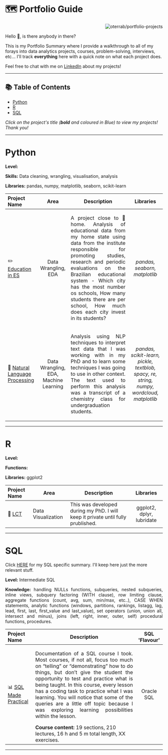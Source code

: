 # 🗺 Portfolio Guide

<p align="right"> <img src="https://komarev.com/ghpvc/?username=oterrab&label=Portfolio%20views&color=0e75b6&style=for-the-badge" alt="oterrab/portfolio-projects" /> </p>


Hello 👋, is there anybody in there?

This is my Portfolio Summary where I provide a walkthrough to all of my forays into data analytics projects, courses, problem-solving, interviews, etc... I'll track **everything** here with a quick note on what each project does.

Feel free to chat with me on [LinkedIn](https://www.linkedin.com/in/lucaspassosbarreto/) about my projects!

***

## 📚 Table of Contents

- [Python](#python)
- [R](#r)
- [SQL](#sql)

_Click on the project's title (**bold** and coloured in Blue) to view my projects! Thank you!_

***

# Python

**Level:**

**Skills:** Data cleaning, wrangling, visualisation, analysis

**Libraries:** pandas, numpy, matplotlib, seaborn, scikit-learn

| Project Name | Area | Description | Libraries | 
|:---|:--:|----|:--:|
| :pencil2: [Education in ES](https://github.com/oterrab/portfolio-projects/tree/main/python/educacao-es) |   Data Wrangling, <br /> EDA | <p align="justify"> A project close to 🏡 home. Analysis of educational data from my home state using data from the institute responsible for promoting studies, research and periodic evaluations on the Brazilian educational system - Which city has the most number os schools, How many students there are per school, How much does each city invest in its students? </p> | _pandas, seaborn, matplotlib_ |
| 📑 [Natural Language Processing](https://github.com/oterrab/portfolio-projects/tree/main/python/nlp-learning) |  Data Wrangling, EDA, <br /> Machine Learning | <p align="justify"> Analysis using NLP techniques to interpret text data that I was working with in my PhD and to learn some techniques I was going to use in other context. The text used to perform this analysis was a transcript of a chemistry class for undergraduation students. </p> | _pandas, scikit-learn, pickle, textblob, spacy, re, string, numpy, wordcloud, matplotlib_ |

***

# R

**Level:**

**Functions:**

**Libraries:** ggplot2

| Project Name | Area | Description | Libraries | 
|:---|----|----|:--:|
| 🌊 [LCT](https://github.com/oterrab/LCT-dev) |  Data Visualization | This was developed during my PhD. I will keep it private until fully prublished. | ggplot2, dplyr, lubridate |


***

# SQL

Click [HERE](https://github.com/oterrab/portfolio-projects/tree/main/sql) for my SQL specific summary. I'll keep here just the more relevant stuff.

**Level:** Intermediate SQL

<p align="justify"> <strong>Knowledge:</strong> handling NULLs functions, subqueries, nested subqueries, inline views, subquery factoring (WITH clause), row limiting clause, aggregate functions (count, avg, sum, min/max, etc..), CASE WHEN statements, analytic functions (windows, partitions, rankings, listagg, lag, lead, first, last, first_value and last_value), set operators (union, union all, intersect and minus), joins (left, right, inner, outer, self) procedural functions, procedures.</p>

| Project Name | Description | SQL 'Flavour' |
|:---|---|:--:|
| 📊 [SQL Made Practical](https://github.com/oterrab/portfolio-projects/tree/main/sql/oracle-sql-course) | <p align="justify"> Documentation of a SQL course I took. Most courses, if not all, focus too much on “telling” or “demonstrating” how to do things, but don’t give the student the opportunity to test and practice what is being taught.  In this course, every lesson has a coding task to practice what I was learning. You will notice that some of the queries are a little off topic because I was exploring learning possibilities within the lesson. </p> **Course content:** 19 sections, 210 lectures, 16 h and 5 m total length, XX exercises. | Oracle SQL |

***
